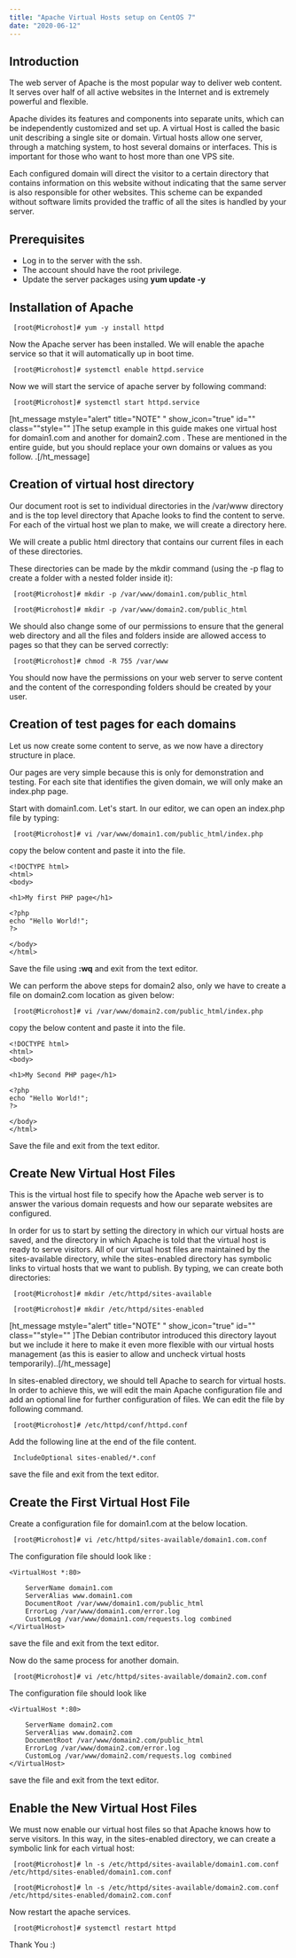 ```yaml
---
title: "Apache Virtual Hosts setup on CentOS 7"
date: "2020-06-12"
---
```


## Introduction

The web server of Apache is the most popular way to deliver web content. It serves over half of all active websites in the Internet and is extremely powerful and flexible.

Apache divides its features and components into separate units, which can be independently customized and set up. A virtual Host is called the basic unit describing a single site or domain. Virtual hosts allow one server, through a matching system, to host several domains or interfaces. This is important for those who want to host more than one VPS site.

Each configured domain will direct the visitor to a certain directory that contains information on this website without indicating that the same server is also responsible for other websites. This scheme can be expanded without software limits provided the traffic of all the sites is handled by your server.

## Prerequisites

- Log in to the server with the ssh.
- The account should have the root privilege.
- Update the server packages using **yum update -y**

## Installation of Apache

```
 [root@Microhost]# yum -y install httpd 
```

Now the Apache server has been installed. We will enable the apache service so that it will automatically up in boot time.

```
 [root@Microhost]# systemctl enable httpd.service 
```

Now we will start the service of apache server by following command:

```
 [root@Microhost]# systemctl start httpd.service 
```

\[ht\_message mstyle="alert" title="NOTE" " show\_icon="true" id="" class=""style="" \]The setup example in this guide makes one virtual host for domain1.com and another for domain2.com . These are mentioned in the entire guide, but you should replace your own domains or values as you follow. .\[/ht\_message\]

## Creation of virtual host directory

Our document root is set to individual directories in the /var/www directory and is the top level directory that Apache looks to find the content to serve. For each of the virtual host we plan to make, we will create a directory here.

We will create a public html directory that contains our current files in each of these directories.

These directories can be made by the mkdir command (using the -p flag to create a folder with a nested folder inside it):

```
 [root@Microhost]# mkdir -p /var/www/domain1.com/public_html 
```

```
 [root@Microhost]# mkdir -p /var/www/domain2.com/public_html 
```

We should also change some of our permissions to ensure that the general web directory and all the files and folders inside are allowed access to pages so that they can be served correctly:

```
 [root@Microhost]# chmod -R 755 /var/www 
```

You should now have the permissions on your web server to serve content and the content of the corresponding folders should be created by your user.

## Creation of test pages for each domains

Let us now create some content to serve, as we now have a directory structure in place.

Our pages are very simple because this is only for demonstration and testing. For each site that identifies the given domain, we will only make an index.php page.

Start with domain1.com. Let's start. In our editor, we can open an index.php file by typing:

```
 [root@Microhost]# vi /var/www/domain1.com/public_html/index.php 
```

copy the below content and paste it into the file.

```
<!DOCTYPE html>
<html>
<body>

<h1>My first PHP page</h1>

<?php
echo "Hello World!";
?>

</body>
</html>
```

Save the file using **:wq** and exit from the text editor.

We can perform the above steps for domain2 also, only we have to create a file on domain2.com location as given below:

```
 [root@Microhost]# vi /var/www/domain2.com/public_html/index.php 
```

copy the below content and paste it into the file.

```
<!DOCTYPE html>
<html>
<body>

<h1>My Second PHP page</h1>

<?php
echo "Hello World!";
?>

</body>
</html>
```

Save the file and exit from the text editor.

## Create New Virtual Host Files

This is the virtual host file to specify how the Apache web server is to answer the various domain requests and how our separate websites are configured.

In order for us to start by setting the directory in which our virtual hosts are saved, and the directory in which Apache is told that the virtual host is ready to serve visitors. All of our virtual host files are maintained by the sites-available directory, while the sites-enabled directory has symbolic links to virtual hosts that we want to publish. By typing, we can create both directories:

```
 [root@Microhost]# mkdir /etc/httpd/sites-available 
```

```
 [root@Microhost]# mkdir /etc/httpd/sites-enabled 
```

\[ht\_message mstyle="alert" title="NOTE" " show\_icon="true" id="" class=""style="" \]The Debian contributor introduced this directory layout but we include it here to make it even more flexible with our virtual hosts management (as this is easier to allow and uncheck virtual hosts temporarily)..\[/ht\_message\]

In sites-enabled directory, we should tell Apache to search for virtual hosts. In order to achieve this, we will edit the main Apache configuration file and add an optional line for further configuration of files. We can edit the file by following command.

```
 [root@Microhost]# /etc/httpd/conf/httpd.conf 
```

Add the following line at the end of the file content.

```
 IncludeOptional sites-enabled/*.conf 
```

save the file and exit from the text editor.

## Create the First Virtual Host File

Create a configuration file for domain1.com at the below location.

```
 [root@Microhost]# vi /etc/httpd/sites-available/domain1.com.conf 
```

The configuration file should look like :

```
<VirtualHost *:80>

    ServerName domain1.com
    ServerAlias www.domain1.com
    DocumentRoot /var/www/domain1.com/public_html
    ErrorLog /var/www/domain1.com/error.log
    CustomLog /var/www/domain1.com/requests.log combined
</VirtualHost>
```

save the file and exit from the text editor.

Now do the same process for another domain.

```
 [root@Microhost]# vi /etc/httpd/sites-available/domain2.com.conf 
```

The configuration file should look like

```
<VirtualHost *:80>

    ServerName domain2.com
    ServerAlias www.domain2.com
    DocumentRoot /var/www/domain2.com/public_html
    ErrorLog /var/www/domain2.com/error.log
    CustomLog /var/www/domain2.com/requests.log combined
</VirtualHost>

```

save the file and exit from the text editor.

## Enable the New Virtual Host Files

We must now enable our virtual host files so that Apache knows how to serve visitors. In this way, in the sites-enabled directory, we can create a symbolic link for each virtual host:

```
 [root@Microhost]# ln -s /etc/httpd/sites-available/domain1.com.conf /etc/httpd/sites-enabled/domain1.com.conf 
```

```
 [root@Microhost]# ln -s /etc/httpd/sites-available/domain2.com.conf /etc/httpd/sites-enabled/domain2.com.conf 
```

Now restart the apache services.

```
 [root@Microhost]# systemctl restart httpd 
```

Thank You :)
